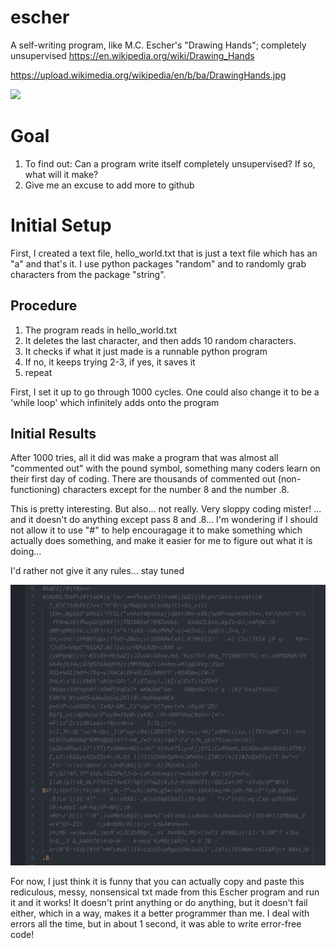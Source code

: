 # escher
A self-writing program, like  M.C. Escher's "Drawing Hands"; completely unsupervised
https://en.wikipedia.org/wiki/Drawing_Hands

https://upload.wikimedia.org/wikipedia/en/b/ba/DrawingHands.jpg

![](https://upload.wikimedia.org/wikipedia/en/b/ba/DrawingHands.jpg)

# Goal
1) To find out: Can a program write itself completely unsupervised? If so, what will it make?
2) Give me an excuse to add more to github

# Initial Setup
First, I created a text file, hello_world.txt that is just a text file which has an "a" and that's it.
I use python packages "random" and to randomly grab characters from the package "string".

## Procedure
1) The program reads in hello_world.txt
2) It deletes the last character, and then adds 10 random characters.
3) It checks if what it just made is a runnable python program
4) If no, it keeps trying 2-3, if yes, it saves it
4) repeat

First, I set it up to go through 1000 cycles. One could also change it to be a 'while loop' which infinitely adds onto the program

## Initial Results
After 1000 tries, all it did was make a program that was almost all "commented out" with the pound symbol, something many coders learn on their first day of coding. There are thousands of commented out (non-functioning) characters except for the number 8 and the number .8. 

This is pretty interesting.
But also... not really. Very sloppy coding mister! ... and it doesn't do anything except pass 8 and .8...
I'm wondering if I should not allow it to use "#" to help encouragage it to make something which actually does something, and make it easier for me to figure out what it is doing...

I'd rather not give it any rules... stay tuned

![](results1000.png)

For now, I just think it is funny that you can actually copy and paste this rediculous, messy, nonsensical txt made from this Escher program and run it and it works! It doesn't print anything or do anything, but it doesn't fail either, which in a way, makes it a better programmer than me. I deal with errors all the time, but in about 1 second, it was able to write error-free code!

